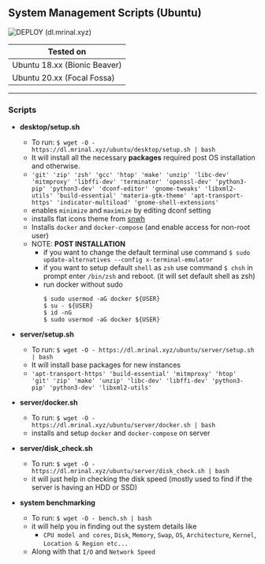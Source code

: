 ## System Management Scripts (Ubuntu)
![DEPLOY (dl.mrinal.xyz)](https://github.com/TheMrinalSinha/ubuntu/workflows/DEPLOY%20(dl.mrinal.xyz)/badge.svg)

| Tested on |
|- |
| Ubuntu 18.xx (Bionic Beaver) |
| Ubuntu 20.xx (Focal Fossa) |
--------------------------------
### Scripts
- **desktop/setup.sh**
  - To run: `$ wget -O - https://dl.mrinal.xyz/ubuntu/desktop/setup.sh | bash`
  - It will install all the necessary **packages** required post OS installation and otherwise.
  - `'git'
    'zip'
    'zsh'
    'gcc'
    'htop'
    'make'
    'unzip'
    'libc-dev'
    'mitmproxy'
    'libffi-dev'
    'terminator'
    'openssl-dev'
    'python3-pip'
    'python3-dev'
    'dconf-editor'
    'gnome-tweaks'
    'libxml2-utils'
    'build-essential'
    'materia-gtk-theme'
    'apt-transport-https'
    'indicator-multiload'
    'gnome-shell-extensions'`
  - enables `minimize` and `maximize` by editing dconf setting
  - installs flat icons theme from [snwh](https://launchpad.net/~snwh/+archive/ubuntu/ppa?field.series_filter=bionic)
  - Installs `docker` and `docker-compose` (and enable access for non-root user)
  - NOTE: **POST INSTALLATION**
    - if you want to change the default terminal use command `$ sudo update-alternatives --config x-terminal-emulator`
    - if you want to setup default `shell` as `zsh` use command `$ chsh` in prompt enter `/bin/zsh` and reboot. (it will set default shell as zsh)
    - run docker without sudo
      ```shell
      $ sudo usermod -aG docker ${USER}
      $ su - ${USER}
      $ id -nG
      $ sudo usermod -aG docker ${USER}
      ```

- **server/setup.sh**
    - To run: `$ wget -O - https://dl.mrinal.xyz/ubuntu/server/setup.sh | bash`
    - It will install base packages for new instances
    - `'apt-transport-https'
    'build-essential'
    'mitmproxy'
    'htop'
    'git'
    'zip'
    'make'
    'unzip'
    'libc-dev'
    'libffi-dev'
    'python3-pip'
    'python3-dev'
    'libxml2-utils'`

- **server/docker.sh**
    - To run: `$ wget -O - https://dl.mrinal.xyz/ubuntu/server/docker.sh | bash`
    - installs and setup `docker` and `docker-compose` on server

- **server/disk_check.sh**
    - To run: `$ wget -O - https://dl.mrinal.xyz/ubuntu/server/disk_check.sh | bash`
    - it will just help in checking the disk speed (mostly used to find if the server is having an HDD or SSD)
- **system benchmarking**
    - To run: `$ wget -O - bench.sh | bash`
    - it will help you in finding out the system details like
      - `CPU model and cores`, `Disk`, `Memory`, `Swap`, `OS`, `Architecture`, `Kernel`, `Location & Region etc...`
    - Along with that `I/O` and `Network Speed`
